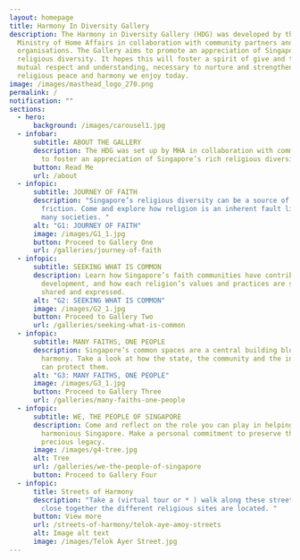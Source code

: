 ```yaml
---
layout: homepage
title: Harmony In Diversity Gallery
description: The Harmony in Diversity Gallery (HDG) was developed by the
  Ministry of Home Affairs in collaboration with community partners and
  organisations. The Gallery aims to promote an appreciation of Singapore's rich
  religious diversity. It hopes this will foster a spirit of give and take,
  mutual respect and understanding, necessary to nurture and strengthen the
  religious peace and harmony we enjoy today.
image: /images/masthead_logo_270.png
permalink: /
notification: ""
sections:
  - hero:
      background: /images/carousel1.jpg
  - infobar:
      subtitle: ABOUT THE GALLERY
      description: The HDG was set up by MHA in collaboration with community partners
        to foster an appreciation of Singapore’s rich religious diversity.
      button: Read Me
      url: /about
  - infopic:
      subtitle: JOURNEY OF FAITH
      description: "Singapore’s religious diversity can be a source of strength or
        friction. Come and explore how religion is an inherent fault line in
        many societies. "
      alt: "G1: JOURNEY OF FAITH"
      image: /images/G1_1.jpg
      button: Proceed to Gallery One
      url: /galleries/journey-of-faith
  - infopic:
      subtitle: SEEKING WHAT IS COMMON
      description: Learn how Singapore’s faith communities have contributed to its
        development, and how each religion’s values and practices are similarly
        shared and expressed.
      alt: "G2: SEEKING WHAT IS COMMON"
      image: /images/G2_1.jpg
      button: Proceed to Gallery Two
      url: /galleries/seeking-what-is-common
  - infopic:
      subtitle: MANY FAITHS, ONE PEOPLE
      description: Singapore’s common spaces are a central building block of religious
        harmony. Take a look at how the state, the community and the individual
        can protect them.
      alt: "G3: MANY FAITHS, ONE PEOPLE"
      image: /images/G3_1.jpg
      button: Proceed to Gallery Three
      url: /galleries/many-faiths-one-people
  - infopic:
      subtitle: WE, THE PEOPLE OF SINGAPORE
      description: Come and reflect on the role you can play in helping to sustain a
        harmonious Singapore. Make a personal commitment to preserve this
        precious legacy.
      image: /images/g4-tree.jpg
      alt: Tree
      url: /galleries/we-the-people-of-singapore
      button: Proceed to Gallery Four
  - infopic:
      title: Streets of Harmony
      description: "Take a (virtual tour or * ) walk along these streets to see how
        close together the different religious sites are located. "
      button: View more
      url: /streets-of-harmony/telok-aye-amoy-streets
      alt: Image alt text
      image: /images/Telok Ayer Street.jpg
---
```

